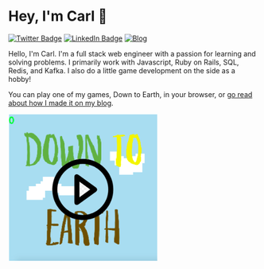 # Hey, I'm Carl 👋

[![Twitter Badge](https://img.shields.io/twitter/follow/carl_furrow?logo=twitter&style=for-the-badge)](https://twitter.com/carl_furrow)
[![LinkedIn Badge](https://img.shields.io/badge/-Carl%20Furrow-blue?logo=LinkedIn&style=for-the-badge)](https://www.linkedin.com/in/carlfurrow/)
[![Blog](https://img.shields.io/badge/blog-carlfurrow.com-blue?logo=&style=for-the-badge)](https://blog.carlfurrow.com)

Hello, I'm Carl. I'm a full stack web engineer with a passion for learning and solving problems. I primarily work with Javascript, Ruby on Rails, SQL, Redis, and Kafka. I also do a little game development on the side as a hobby! 

You can play one of my games, Down to Earth, in your browser, or [go read about how I made it on my blog](https://blog.carlfurrow.com/game-development/2019/03/05/down-to-earth-gamedev-notes.html).

<a href="https://cfurrow.github.io/down_to_earth/">
  <img alt="Play Down to Earth" src="assets/play.png" width="300px"/>
</a>
